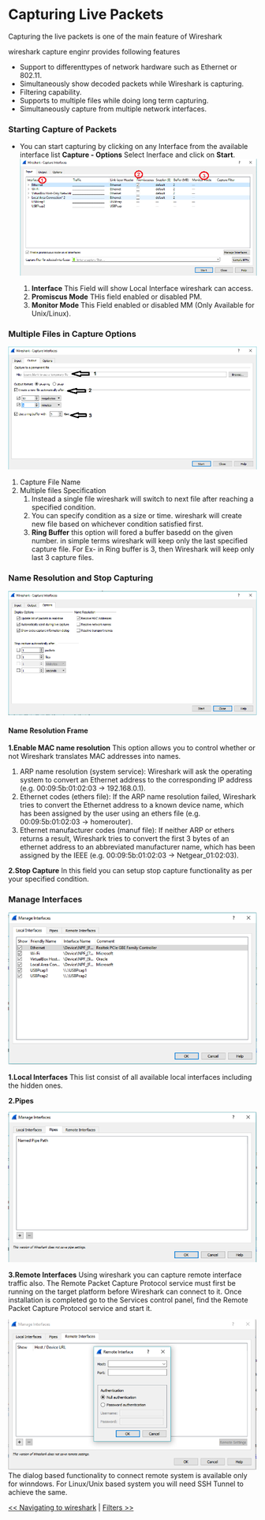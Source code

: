# Capturing Live Packets

Capturing the live packets is one of the main feature of Wireshark

wireshark capture enginr provides following features 
- Support to differenttypes of network hardware such as Ethernet or 802.11.
- Simultaneously show decoded packets while Wireshark is capturing.
- Filtering capability.
- Supports to multiple files while doing long term capturing.
- Simultaneously capture from multiple network interfaces.

### Starting Capture of Packets

- You can start capturing by clicking on any Interface from the available interface list
  **Capture - Options** Select Inerface and click on **Start**.
  ![interface](images/1interface.png)
  
  1. **Interface**        This Field will show Local Interface wireshark can access.
  1. **Promiscus Mode**   THis field enabled or disabled PM.
  1. **Monitor Mode**     This Field enabled or disabled MM (Only Available for Unix/Linux).

### Multiple Files in Capture Options
  ![interface](images/2interface.png)
  
  1. Capture File Name
  1. Multiple files Specification
     1. Instead a single file wireshark will switch to next file after reaching a specified condition.
     1. You can specify condition as a size or time. wireshark will create new file based on whichever condition satisfied first.
     1. **Ring Buffer** this option will fored a buffer basedd on the given number. in simple terms wireshark will keep only the last 
        specified capture file.
        For Ex- in Ring buffer is 3, then Wireshark will keep only last 3 capture files.
 
 ### Name Resolution and Stop Capturing
  ![interface](images/3interface.png)
  
#### Name Resolution Frame
  **1.Enable MAC name resolution**  This option allows you to control whether or not Wireshark translates MAC addresses into names.
 1. ARP name resolution (system service): Wireshark will ask the operating system to convert an                                             Ethernet address to the corresponding IP address (e.g. 00:09:5b:01:02:03 → 192.168.0.1).
 1. Ethernet codes (ethers file): If the ARP name resolution failed, Wireshark tries to convert the                                         Ethernet address to a known device name, which has been assigned by the user using an ethers file                                       (e.g. 00:09:5b:01:02:03 → homerouter).
 1. Ethernet manufacturer codes (manuf file): If neither ARP or ethers returns a result, Wireshark                                           tries to convert the first 3 bytes of an ethernet address to an abbreviated manufacturer name,                                           which has been assigned by the IEEE (e.g. 00:09:5b:01:02:03 → Netgear_01:02:03).

 **2.Stop Capture**                  In this field you can setup stop capture functionality as per your specified condition.

### Manage Interfaces 
  ![interface](images/4interface.png)
  
  **1.Local Interfaces**   This list consist of all available local interfaces including the hidden ones.
  
  **2.Pipes**
  
  ![interface](images/5pipes.png)
  
  **3.Remote Interfaces**  Using wireshark you can capture remote interface traffic also.
                         The Remote Packet Capture Protocol service must first be running on the target platform before Wireshark can                            connect to it. Once installation is completed go to the Services control panel, find the Remote Packet Capture                          Protocol service and start it.
                         
                         
  ![interface](images/6remoteinterface.png)                    
      The dialog based functionality to connect remote system is available only for winndows. For Linux/Unix based system you       will need SSH Tunnel to achieve the same.

[<< Navigating to wireshark](navgui.md) | [Filters >>](filter.md)
